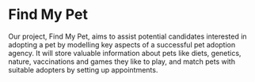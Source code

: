 # Find My Pet

Our project, Find My Pet, aims to assist potential candidates interested in adopting a pet by modelling key aspects of a successful pet adoption agency. It will store valuable information about pets like diets, genetics, nature, vaccinations and games they like to play, and match pets with suitable adopters by setting up appointments.
